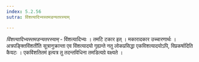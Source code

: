 ```yaml
---
index: 5.2.56
sutra: विंशत्यादिभ्यस्तमडन्यतरस्याम्

---
```

_विंशत्यादिभ्यस्तमडन्यतरस्याम्_ - विंशत्यादिभ्यः । तमटि टकार इत् । मकारादकार उच्चारणार्थः । अत्रपङ्क्तिविंशती॑ति सूत्रानुक्रान्ता एव विंशत्यादयो गृह्यन्ते नतु लोकप्रसिद्धा एकविशत्यादयोऽपि, विप्रकर्षादिति कैयटः । एकविंशतितम॑ इत्यत्र तु तदन्तविधिना तमडित्यग्रे वक्ष्यते ।